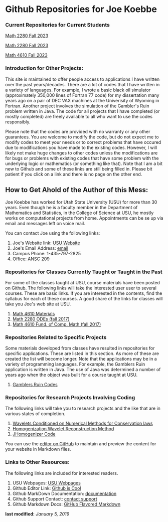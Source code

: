 # Github Repositories for Joe Koebbe

### Current Repositories for Current Students

[Math 2280 Fall 2023](https://jvkoebbe.github.io/math2280)

[Math 2280 Fall 2023](https://www.github.com/jvkoebbe/math2280)

[Math 4610 Fall 2023](https://www.github.com/jvkoebbe/math4610)


### Introduction for Other Projects:

This site is maintained to offer people access to applications I have written over the past years/decades. There are a lot of 
codes that I have written in a variety of languages. For example, I wrote a basic black oil simulator (approximately 350,000 
lines of Fortran 77 code) for my dissertation many years ago on a pair of DEC VAX machines at the Univerisity of Wyoming in 
Fortran. Another project involves the simulation of the Gambler's Ruin problem written in Java. The code for all projects that I 
have completed (or mostly completed) are freely available to all who want to use the codes responsibly.

Please note that the codes are provided with no warranty or any other guarantees. You are welcome to modify the code, but do not
expect me to modify codes to meet your needs or to correct problems that have occured due to modifications you have made to the 
existing codes. However, I will likely not make huge changes to other codes unless the modifications are for bugs or problems 
with existing codes that have some problem with the underlying logic or mathematics (or something like that). Note that I am a
bit new to Github and some of these links are still being filled in. Please bit patient if you click on a link and there is no
page on the other end.

## How to Get Ahold of the Author of this Mess:

Joe Koebbe has worked for Utah State University (USU) for more than 30 years. Even though he is a faculty member in the
Department of Mathematics and Statistics, in the College of Science at USU, he mostly works on computational projects from home.
Appointments can be se up via email and messages left on voice mail.

You can contact Joe using the following links:

1. Joe's Website link: [USU Website](http://www.math.usu.edu/~koebbe/)
2. Joe's Email Address: [email](mailto://joe.koebbe@usu.edu)
3. Campus Phone: 1-435-797-2825
4. Office: ANSC 209

### Repositories for Classes Currently Taught or Taught in the Past

For some of the classes taught at USU, course materials have been posted on Github. The following links will take the interested
user user to several courses. These are basic links. If you are interested in the contents, find the syllabus for each of these
courses. A good share of the links for classes will take you Joe's web site at USU.

1. [Math 4610 Materials](https://jvkoebbe.github.io/math4610)
1. [Math 2280 ODEs (fall 2017)](http://www.math.usu.edu/~koebbe/teaching/courses/math2280/materials.html)
2. [Math 4610 Fund. of Comp. Math (fall 2017)](http://www.math.usu.edu/~koebbe/teaching/courses/Math4610/materials.html)

### Repositories Related to Specific Projects

Some materials developed from classes have resulted in repositories for specific applications. These are listed in this section.
As more of these are created the list will become longer. Note that the applications may be in a variety of programming 
languages. For example, the Gamblers Ruin application is written in Java. The use of Java was determined a number of years ago
when the object was built for a course taught at USU.

1. [Gamblers Ruin Codes](https://jvkoebbe.github.io/gamblersruin/main)

### Repositories for Research Projects Involving Coding

The following links will take you to research projects and the like that are in various states of completion.

1. [Wavelets Conditioned on Numerical Methods for Conservation laws](https://jvkoebbe.github.io/wcncl/main)
2. [Homogenization Wavelet Reconstruction Method](https://jvkoebbe.github.io/hwr/main)
3. [JHomogenizer Code](https://jvkoebbe.github.io/jhomogenizer/main)

You can use the [editor on GitHub](https://github.com/jvkoebbe/jvkoebbe.github.io/edit/master/README.md) to maintain and preview 
the content for your website in Markdown files.

### Links to Other Resources:

The following links are included for interested readers.

1. USU Webpages: [USU Webpages](http://www.usu.edu/)
2. Github Editor Link: [Github is Cool](https://guides.github.com/features/mastering-markdown/)
3. Github MarkDown Documentation: [documentation](https://help.github.com/categories/github-pages-basics/)
4. Github Support Contact: [contact support](https://github.com/contact)
5. Github Markdown Docs: [GitHub Flavored Markdown](https://guides.github.com/features/mastering-markdown/)

**last modified:** _January 5, 2019_
